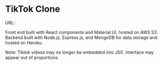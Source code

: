 # TikTok Clone

URL:

Front end built with React components and Material UI, hosted on AWS S3. Backend built with Node.js, Express.js, and MongoDB for data storage and hosted on Heroku.

Note: Tiktok videos may no longer be embedded into JSX. Interface may appear out of proportions.

